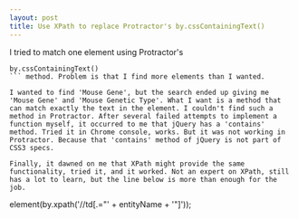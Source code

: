 ```yaml
---
layout: post
title: Use XPath to replace Protractor's by.cssContainingText()
---
```


I tried to match one element using Protractor's 
```
by.cssContainingText()
``` method. Problem is that I find more elements than I wanted.

I wanted to find 'Mouse Gene', but the search ended up giving me 'Mouse Gene' and 'Mouse Genetic Type'. What I want is a method that can match exactly the text in the element. I couldn't find such a method in Protractor. After several failed attempts to implement a function myself, it occurred to me that jQuery has a 'contains' method. Tried it in Chrome console, works. But it was not working in Protractor. Because that 'contains' method of jQuery is not part of CSS3 specs.

Finally, it dawned on me that XPath might provide the same functionality, tried it, and it worked. Not an expert on XPath, still has a lot to learn, but the line below is more than enough for the job.
```
element(by.xpath('//td[.="' + entityName + '"]'));
```
